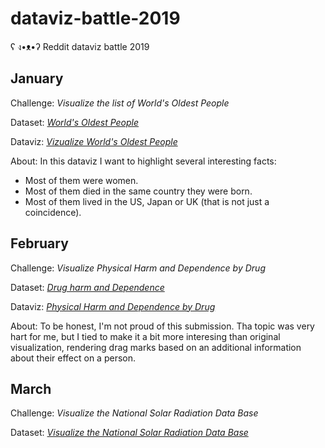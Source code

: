 # dataviz-battle-2019
ʕ ง•ᴥ•ʔ Reddit dataviz battle 2019

## January

Challenge: *Visualize the list of World's Oldest People*

Dataset: *[World's Oldest People](http://www.grg.org/Adams/C.HTM)*

Dataviz: *[Vizualize World's Oldest People](https://maryzam.github.io/dataviz-battle-2019/January/index.html)*

About: In this dataviz I want to highlight several interesting facts:
+ Most of them were women.
+ Most of them died in the same country they were born.
+ Most of them lived in the US, Japan or UK (that is not just a coincidence).

## February

Challenge: *Visualize Physical Harm and Dependence by Drug*

Dataset: *[Drug harm and Dependence](https://commons.wikimedia.org/wiki/File:Development_of_a_rational_scale_to_assess_the_harm_of_drugs_of_potential_misuse_(physical_harm_and_dependence,_NA_free_means).svg#Data)*

Dataviz: *[Physical Harm and Dependence by Drug](https://maryzam.github.io/dataviz-battle-2019/February/index.html)*

About: To be honest, I'm not proud of this submission. Tha topic was very hart for me, but I tied to make it a bit more interesing than original visualization, rendering drag marks based on an additional information about their effect on a person.

## March

Challenge: *Visualize the National Solar Radiation Data Base*

Dataset: *[Visualize the National Solar Radiation Data Base](https://rredc.nrel.gov/solar/old_data/nsrdb/1991-2005/tmy3/)*